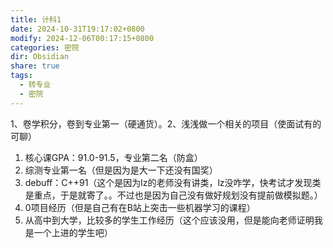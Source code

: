 ```yaml
---
title: 计科1
date: 2024-10-31T19:17:02+0800
modify: 2024-12-06T00:17:15+0800
categories: 密院
dir: Obsidian
share: true
tags:
  - 转专业
  - 密院
---
```


1、卷学积分，卷到专业第一（硬通货）。2、浅浅做一个相关的项目（使面试有的可聊）

1. 核心课GPA：91.0-91.5，专业第二名（防盒）
2. 综测专业第一名（但是因为是大一下还没有国奖）
3. debuff：C++91（这个是因为lz的老师没有讲类，lz没咋学，快考试才发现类是重点，于是就寄了。。不过也是因为自己没有做好规划没有提前做模拟题。）
4. 0项目经历（但是自己有在B站上突击一些机器学习的课程）
5. 从高中到大学，比较多的学生工作经历（这个应该没用，但是能向老师证明我是一个上进的学生吧）